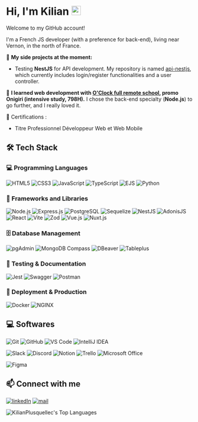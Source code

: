 # Hi, I'm Kilian <img src="https://media.giphy.com/media/hvRJCLFzcasrR4ia7z/giphy.gif" width="25px">

Welcome to my GitHub account!

I'm a French JS developer (with a preference for back-end), living near Vernon, in the north of France.

🔭 **My side projects at the moment:**
- Testing **NestJS** for API development. My repository is named [api-nestjs](https://github.com/KilianPlusquellec/api-nestjs), which currently includes login/register functionalities and a user controller.

🌱 **I learned web development with [O'Clock full remote school](https://oclock.io/), promo Onigiri (intensive study, 798H).**
I chose the back-end specialty (**Node.js**) to go further, and I really loved it.

📜 Certifications :  
- Titre Professionnel Développeur Web et Web Mobile

## 🛠️ Tech Stack 

### 💻 Programming Languages

<section>
    <img src="https://img.shields.io/badge/HTML5-E34F26?style=for-the-badge&logo=html5&logoColor=white" alt="HTML5" />
    <img src="https://img.shields.io/badge/CSS3-1572B6?style=for-the-badge&logo=css3&logoColor=white" alt="CSS3" />
    <img src="https://img.shields.io/badge/JavaScript-F7DF1E?style=for-the-badge&logo=javascript&logoColor=black" alt="JavaScript" />
    <img src="https://img.shields.io/badge/TypeScript-007ACC?style=for-the-badge&logo=typescript&logoColor=white" alt="TypeScript" />
    <img src="https://img.shields.io/badge/EJS-8A2BE2?style=for-the-badge&logo=ejs&logoColor=white" alt="EJS" />
    <img src="https://img.shields.io/badge/Python-3776AB?style=for-the-badge&logo=python&logoColor=white" alt="Python" />
</section>

### 📖 Frameworks and Libraries

<section>
    <img src="https://img.shields.io/badge/Node.js-339933?style=for-the-badge&logo=nodedotjs&logoColor=white" alt="Node.js" />
    <img src="https://img.shields.io/badge/Express.js-%23404d59.svg?style=for-the-badge&logo=express&logoColor=%2361DAFB" alt="Express.js" />
    <img src="https://img.shields.io/badge/PostgreSQL-336791?style=for-the-badge&logo=postgresql&logoColor=white" alt="PostgreSQL" />
    <img src="https://img.shields.io/badge/Sequelize-52B0E7?style=for-the-badge&logo=sequelize&logoColor=white" alt="Sequelize" />
    <img src="https://img.shields.io/badge/NestJS-E0234E?style=for-the-badge&logo=nestjs&logoColor=white" alt="NestJS" />
    <img src="https://img.shields.io/badge/AdonisJS-5A45FF?style=for-the-badge&logo=adonisjs&logoColor=white" alt="AdonisJS" />
    <img src="https://img.shields.io/badge/React-61DAFB?style=for-the-badge&logo=react&logoColor=white" alt="React" />
    <img src="https://img.shields.io/badge/Vite-646CFF?style=for-the-badge&logo=vite&logoColor=white" alt="Vite" />
    <img src="https://img.shields.io/badge/Zod-007ACC?style=for-the-badge&logo=zod&logoColor=white" alt="Zod" />
    <img src="https://img.shields.io/badge/Vue.js-4FC08D?style=for-the-badge&logo=vuedotjs&logoColor=white" alt="Vue.js" />
    <img src="https://img.shields.io/badge/Nuxt.js-4FC08D?style=for-the-badge&logo=nuxt.js&logoColor=white" alt="Nuxt.js" />
</section>

### 🗄️ Database Management

<section>
    <img src="https://img.shields.io/badge/pgAdmin-316192?style=for-the-badge&logo=postgresql&logoColor=white" alt="pgAdmin" />
    <img src="https://img.shields.io/badge/MongoDB_Compass-4DB33D?style=for-the-badge&logo=mongodb&logoColor=white" alt="MongoDB Compass" />
    <img src="https://img.shields.io/badge/DBeaver-EE2D23?style=for-the-badge&logo=dbeaver&logoColor=white" alt="DBeaver" />
    <img src="https://img.shields.io/badge/Tableplus-ED9B33?style=for-the-badge&logo=tableplus&logoColor=white" alt="Tableplus" />
</section>

### 🧪 Testing & Documentation

<section>
    <img src="https://img.shields.io/badge/Jest-C21325?style=for-the-badge&logo=jest&logoColor=white" alt="Jest" />
    <img src="https://img.shields.io/badge/Swagger-85EA2D?style=for-the-badge&logo=swagger&logoColor=black" alt="Swagger" />
    <img src="https://img.shields.io/badge/Postman-FF6C37?style=for-the-badge&logo=postman&logoColor=white" alt="Postman" />
</section>

### 🚀 Deployment & Production

<section>
    <img src="https://img.shields.io/badge/Docker-2496ED?style=for-the-badge&logo=docker&logoColor=white" alt="Docker" />
    <img src="https://img.shields.io/badge/NGINX-009639?style=for-the-badge&logo=nginx&logoColor=white" alt="NGINX" />
</section>

## 💻 Softwares

![Git](https://img.shields.io/badge/-Git-black?style=for-the-badge&logo=git)
![GitHub](https://img.shields.io/badge/-GitHub-181717?style=for-the-badge&logo=github&logoColor=a55eea)
![VS Code](https://img.shields.io/badge/-VS%20Code-007ACC?style=for-the-badge&logo=visual-studio-code&logoColor=blue)
![IntelliJ IDEA](https://img.shields.io/badge/IntelliJ_IDEA-000000?style=for-the-badge&logo=intellij-idea&logoColor=white)

![Slack](https://img.shields.io/badge/-Slack-05122A?style=for-the-badge&logo=Slack&logoColor=orange&)
![Discord](https://img.shields.io/badge/Discord-5865F2?style=for-the-badge&logo=discord&logoColor=white)
![Notion](https://img.shields.io/badge/Notion-000000?style=for-the-badge&logo=notion&logoColor=white)
![Trello](https://img.shields.io/badge/Trello-0052CC?style=for-the-badge&logo=trello&logoColor=white)
![Microsoft Office](https://img.shields.io/badge/Microsoft_Office-D83B01?style=for-the-badge&logo=microsoft-office&logoColor=white)

![Figma](https://img.shields.io/badge/-Figma-05122A?style=for-the-badge&logo=Figma)

## 📫 Connect with me

[![linkedIn](https://img.shields.io/static/v1?message=LINKEDIN&label=&logo=LINKEDIN&style=for-the-badge&color=darkblue)](https://www.linkedin.com/in/kilian-plusquellec/)
[![mail](https://img.shields.io/static/v1?message=mail&label=&logo=gmail&logoColor=FFFFFF&style=for-the-badge&color=05122A)](mailto:k.plusquellec@free.fr)

![KilianPlusquellec's Top Languages](https://github-readme-stats.vercel.app/api/top-langs/?username=KilianPlusquellec&theme=vue&show_icons=true&hide_border=true&layout=compact)
